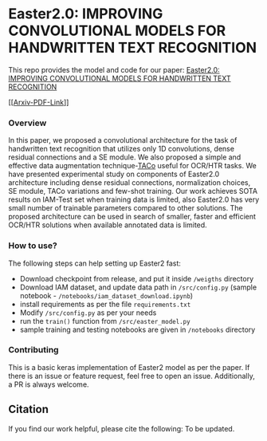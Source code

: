 # Easter2.0: IMPROVING CONVOLUTIONAL MODELS FOR  HANDWRITTEN TEXT RECOGNITION

This repo provides the model and code for our paper: [Easter2.0: IMPROVING CONVOLUTIONAL MODELS FOR HANDWRITTEN TEXT RECOGNITION](https://arxiv.org/pdf/2205.14879.pdf)

[[[Arxiv-PDF-Link](https://arxiv.org/pdf/2205.14879.pdf)]]

### Overview
In this paper, we proposed a convolutional architecture for the task of handwritten text recognition that utilizes only 1D
convolutions, dense residual connections and a SE module. We also proposed a simple and effective data augmentation
technique-[TACo](https://github.com/kartikgill/taco-box) useful for OCR/HTR tasks. We have presented experimental study on components of Easter2.0
architecture including dense residual connections, normalization choices, SE module, TACo variations and few-shot
training. Our work achieves SOTA results on IAM-Test set when training data is limited, also Easter2.0 has very
small number of trainable parameters compared to other solutions. The proposed architecture can be used in search of
smaller, faster and efficient OCR/HTR solutions when available annotated data is limited.

### How to use?
The following steps can help setting up Easter2 fast:
 - Download checkpoint from release, and put it inside ```/weigths``` directory
 - Download IAM dataset, and update data path in ```/src/config.py``` (sample notebook - ```/notebooks/iam_dataset_download.ipynb```)
 - install requirements as per the file ```requirements.txt```
 - Modify ```/src/config.py``` as per your needs
 - run the ```train()``` function from ```/src/easter_model.py```
 - sample training and testing notebooks are given in ```/notebooks``` directory

### Contributing
This is a basic keras implementation of Easter2 model as per the paper. If there is an issue or feature request, feel free to open an issue. Additionally, a PR is always welcome.

## Citation
If you find our work helpful, please cite the following:
To be updated.
